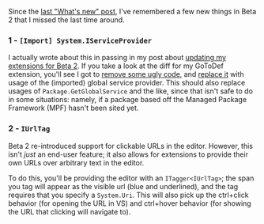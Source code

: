 <!-- What's new for extenders in Beta 2? (part deux) -->

Since the [last "What's new" post][whatsnew], I've remembered a few new things in Beta 2 that I missed the last time around.

### 1 - `[Import] System.IServiceProvider`

I actually wrote about this in passing in my post about [updating my extensions for Beta 2][updatedextensions].  If you take a look at the diff for my GoToDef extension, you'll see I got to [remove some ugly code][removecode], and [replace it][replacecode] with usage of the (imported) global service provider.  This should also replace usages of `Package.GetGlobalService` and the like, since that isn't safe to do in some situations: namely, if a package based off the Managed Package Framework (MPF) hasn't been sited yet.

### 2 - `IUrlTag`

Beta 2 re-introduced support for clickable URLs in the editor.  However, this isn't *just* an end-user feature; it also allows for extensions to provide their own URLs over arbitrary text in the editor.

To do this, you'll be providing the editor with an `ITagger<IUrlTag>`; the span you tag will appear as the visible url (blue and underlined), and the tag requires that you specify a `System.Uri`.  This will also pick up the ctrl+click behavior (for opening the URL in VS) and ctrl+hover behavior (for showing the URL that clicking will navigate to).

 [whatsnew]:http://blogs.msdn.com/noahric/archive/2009/11/04/what-s-new-for-extenders-in-beta-2.aspx
 [updatedextensions]:http://blogs.msdn.com/noahric/archive/2009/10/20/updated-extensions-for-beta-2.aspx
 [removecode]:http://github.com/NoahRic/GoToDef/commit/0c9974ecc5466ceeb0b38ae9d189572b7bc38135#L2R138
 [replacecode]:http://github.com/NoahRic/GoToDef/commit/0c9974ecc5466ceeb0b38ae9d189572b7bc38135#L2L117
